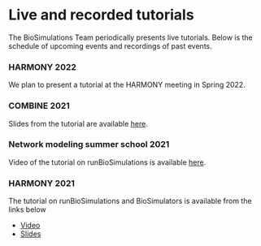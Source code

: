 # Live and recorded tutorials

The BioSimulations Team periodically presents live tutorials. Below is the schedule of upcoming events and recordings of past events.

### HARMONY 2022
We plan to present a tutorial at the HARMONY meeting in Spring 2022.

### COMBINE 2021
Slides from the tutorial are available [here](https://drive.google.com/file/d/1ZituwKeT2jHt4oJDW1DrlanwdDjnWnX6/view?usp=sharing).

### Network modeling summer school 2021
Video of the tutorial on runBioSimulations is available [here](https://www.youtube.com/watch?v=VZGzWBmagcs).

### HARMONY 2021
The tutorial on runBioSimulations and BioSimulators is available from the links below
* [Video](https://www.youtube.com/watch?v=h0SCn0ZDqq8)
* [Slides](https://drive.google.com/file/d/1Q0X6GNQlT5PfZOcBNVu1B92SSAxJWrnS/view?usp=sharing)

